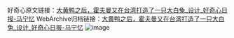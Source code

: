 好奇心原文链接：[大黄鸭之后，霍夫曼又在台湾打造了一只大白兔_设计_好奇心日报-马宁忆](https://www.qdaily.com/articles/2158.html)
WebArchive归档链接：[大黄鸭之后，霍夫曼又在台湾打造了一只大白兔_设计_好奇心日报-马宁忆](http://web.archive.org/web/20170430001313/http://www.qdaily.com:80/articles/2158.html)
![image](http://ww3.sinaimg.cn/large/007d5XDpgy1g3ves1eqo3j30u01xe1kx)